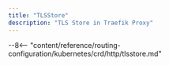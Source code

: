 ```yaml
---
title: "TLSStore"
description: "TLS Store in Traefik Proxy"
---
```


--8<-- "content/reference/routing-configuration/kubernetes/crd/http/tlsstore.md"
